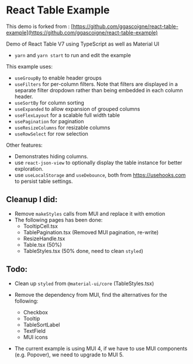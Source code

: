 # React Table Example

This demo is forked from : [https://github.com/ggascoigne/react-table-example](https://github.com/ggascoigne/react-table-example)

Demo of React Table V7 using TypeScript as well as Material UI

- `yarn` and `yarn start` to run and edit the example

This example uses:
  * `useGroupBy` to enable header groups
  * `useFilters` for per-column filters.  Note that filters are displayed in a separate filter dropdown rather than being embedded in each column header.
  * `useSortBy` for column sorting
  * `useExpanded` to allow expansion of grouped columns
  * `useFlexLayout` for a scalable full width table
  * `usePagination` for pagination
  * `useResizeColumns` for resizable columns
  * `useRowSelect` for row selection
  
Other features:
  * Demonstrates hiding columns.
  * use `react-json-view` to optionally display the table instance for better exploration.
  * use `useLocalStorage` and `useDebounce`, both from https://usehooks.com  to persist table settings.

  

## Cleanup I did:

 - Remove `makeStyles` calls from MUI and replace it with emotion 
 - The following pages has been done:
    - TooltipCell.tsx
    - TablePagination.tsx (Removed MUI pagination, re-write)
    - ResizeHandle.tsx
    - Table.tsx (50%)
    - TableStyles.tsx (50% done, need to clean `styled`)


## Todo:

 - Clean up `styled` from `@material-ui/core` (TableStyles.tsx)
 - Remove the dependency from MUI, find the alternatives for the following:
    - Checkbox 
    - Tooltip 
    - TableSortLabel
    - TextField
    - MUI icons

 - The current example is using MUI 4, if we have to use MUI components (e.g. Popover), we need to upgrade to MUI 5.



